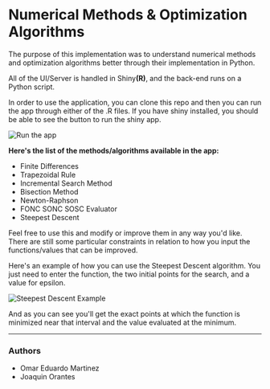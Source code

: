 # Numerical Methods &amp; Optimization Algorithms

The purpose of this implementation was to understand numerical methods and optimization algorithms better through their implementation in Python. 

All of the UI/Server is handled in Shiny<b>(R)</b>, and the back-end runs on a Python script. 

In order to use the application, you can clone this repo and then you can run the app through either of the .R files. If you have shiny installed, you should be able to see the button to run the shiny app. 

![Run the app](https://i.imgur.com/31Kydp0.png)



<b>Here's the list of the methods/algorithms available in the app:</b>

<ul>
  <li>Finite Differences</li>
  <li>Trapezoidal Rule</li>
  <li>Incremental Search Method</li>
  <li>Bisection Method</li>
  <li>Newton-Raphson</li>
  <li>FONC SONC SOSC Evaluator</li>
  <li>Steepest Descent</li> 
</ul>

Feel free to use this and modify or improve them in any way you'd like. There are still some particular constraints in relation to how you input the functions/values that can be improved.

Here's an example of how you can use the Steepest Descent algorithm. You just need to enter the function, the two initial points for the search, and a value for epsilon. 

![Steepest Descent Example](https://i.imgur.com/53Faoob.png)

And as you can see you'll get the exact points at which the function is minimized near that interval and the value evaluated at the minimum.

---
### Authors
* Omar Eduardo Martinez
* Joaquin Orantes
